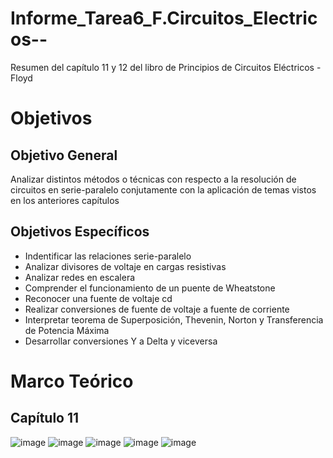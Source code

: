 # Informe_Tarea6_F.Circuitos_Electricos--
Resumen del capítulo 11 y 12 del libro de Principios de Circuitos Eléctricos - Floyd
# Objetivos
## Objetivo General 
Analizar distintos métodos o técnicas con respecto a la resolución de circuitos en serie-paralelo conjutamente con la aplicación de temas vistos en los anteriores capítulos 
## Objetivos Específicos 
- Indentificar las relaciones serie-paralelo 
- Analizar divisores de voltaje en cargas resistivas 
- Analizar redes en escalera 
- Comprender el funcionamiento de un puente de Wheatstone 
- Reconocer una fuente de voltaje cd 
- Realizar conversiones de fuente de voltaje a fuente de corriente 
- Interpretar teorema de Superposición, Thevenin, Norton y  Transferencia de Potencia Máxima
- Desarrollar conversiones Y a Delta y viceversa 
# Marco Teórico
## Capítulo 11
![image](https://user-images.githubusercontent.com/116780907/213498567-e5e408ec-80f6-4442-9a5d-47e959ccdd37.png)
![image](https://user-images.githubusercontent.com/116780907/213499190-466d6769-78f4-4f14-b24e-9fa45ae5a21b.png)
![image](https://user-images.githubusercontent.com/116780907/213499850-5fe806a6-66a0-4530-b37e-4ca1cc9c6962.png)
![image](https://user-images.githubusercontent.com/116780907/213502151-aa1a4d09-7515-42dc-a238-4b3f4c548eac.png)
![image](https://user-images.githubusercontent.com/116780907/213503875-136b8a0a-662e-43ef-9c36-35fc4aaebe1d.png)
